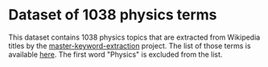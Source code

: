 # Dataset of 1038 physics terms

This dataset contains 1038 physics topics that are extracted from Wikipedia titles by the [master-keyword-extraction](../../code/projects/master-keyword-extraction.md) project. The list of those terms is available [here](https://github.com/gratach/master-database-files/blob/bcf75729e024abb289219e831c339a6292d6eb82/master-keyword-extraction/technical_terms.txt). The first word "Physics" is excluded from the list.
